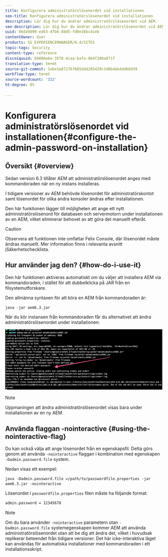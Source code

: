 ```yaml
---
title: Konfigurera administratörslösenordet vid installationen
seo-title: Konfigurera administratörslösenordet vid installationen
description: Lär dig hur du ändrar administratörslösenordet vid AEM.
seo-description: Lär dig hur du ändrar administratörslösenordet vid AEM.
uuid: 06da9890-ed63-4fb6-88d5-fd0e16bc4ceb
contentOwner: User
products: SG_EXPERIENCEMANAGER/6.4/SITES
topic-tags: Security
content-type: reference
discoiquuid: 00806e6e-3578-4caa-bafa-064f200a871f
translation-type: tm+mt
source-git-commit: 1ebe1e871767605dd4295429c3d0b4de4dd66939
workflow-type: tm+mt
source-wordcount: '322'
ht-degree: 0%

---
```



# Konfigurera administratörslösenordet vid installationen{#configure-the-admin-password-on-installation}

## Översikt {#overview}

Sedan version 6.3 tillåter AEM att administratörslösenordet anges med kommandoraden när en ny instans installeras.

I tidigare versioner av AEM behövde lösenordet för administratörskontot samt lösenordet för olika andra konsoler ändras efter installationen.

Den här funktionen lägger till möjligheten att ange ett nytt administratörslösenord för databasen och servermotorn under installationen av en AEM, vilket eliminerar behovet av att göra det manuellt efteråt.

>[!CAUTION]
>
>Observera att funktionen inte omfattar Felix Console, där lösenordet måste ändras manuellt. Mer information finns i relevanta avsnitt [i](/help/sites-administering/security-checklist.md#change-default-passwords-for-the-aem-and-osgi-console-admin-accounts)Säkerhetschecklista.

## Hur använder jag den? {#how-do-i-use-it}

Den här funktionen aktiveras automatiskt om du väljer att installera AEM via kommandoraden, i stället för att dubbelklicka på JAR från en filsystemutforskare.

Den allmänna syntaxen för att köra en AEM från kommandoraden är:

```shell
java -jar aem6.3.jar
```

När du kör instansen från kommandoraden får du alternativet att ändra administratörslösenordet under installationen:

![chlimage_1-116](assets/chlimage_1-116.png)

>[!NOTE]
>
>Uppmaningen att ändra administratörslösenordet visas bara under installationen av en ny AEM.

## Använda flaggan -nointeractive {#using-the-nointeractive-flag}

Du kan också välja att ange lösenordet från en egenskapsfil. Detta görs genom att använda `-nointeractive` flaggan i kombination med egenskapen `-Dadmin.password.file` system.

Nedan visas ett exempel:

```shell
java -Dadmin.password.file =/path/to/passwordfile.properties -jar aem6.3.jar -nointeractive
```

Lösenordet i `passwordfile.properties` filen måste ha följande format:

```xml
admin.password = 12345678
```

>[!NOTE]
>
>Om du bara använder `-nointeractive` parametern utan `-Dadmin.password.file` systemegenskapen kommer AEM att använda administratörslösenordet utan att be dig att ändra det, vilket i huvudsak replikerar beteendet från tidigare versioner. Det här icke-interaktiva läget kan användas för automatiska installationer med kommandoraden i ett installationsskript.

